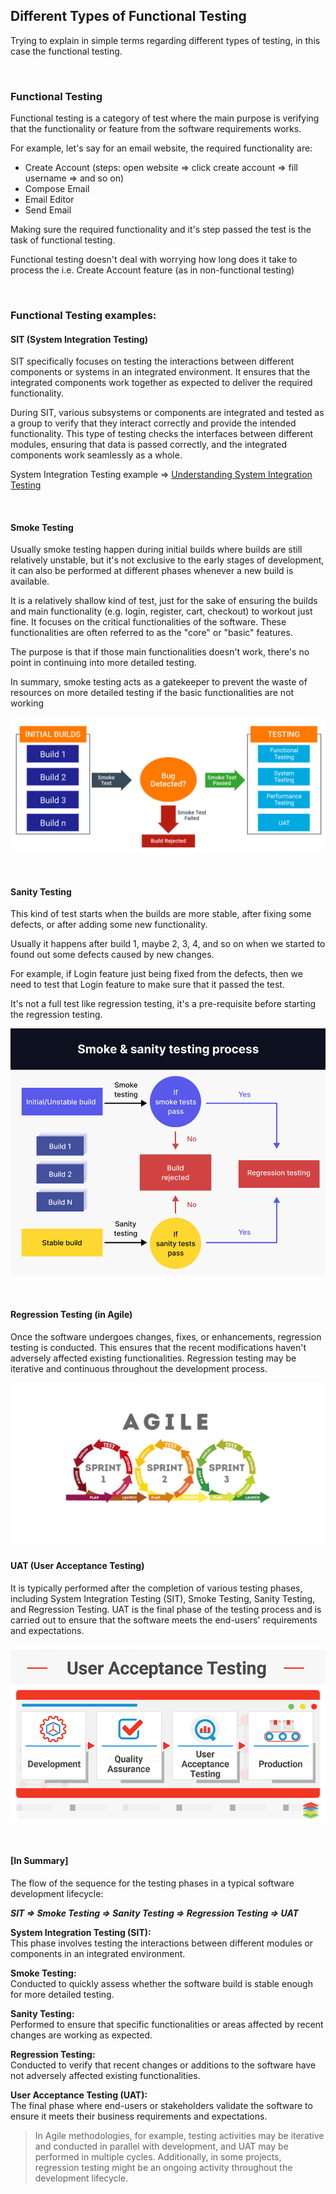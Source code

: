 ## Different Types of Functional Testing

Trying to explain in simple terms regarding different types of testing, in this case the functional testing.

<br>

### Functional Testing

Functional testing is a category of test where the main purpose is verifying that the functionality or feature from the software requirements works.

For example, let's say for an email website, the required functionality are:

- Create Account (steps: open website => click create account => fill username => and so on)
- Compose Email
- Email Editor
- Send Email

Making sure the required functionality and it's step passed the test is the task of functional testing.

Functional testing doesn't deal with worrying how long does it take to process the i.e. Create Account feature (as in non-functional testing)

<br>

### Functional Testing examples:

#### SIT (System Integration Testing)

SIT specifically focuses on testing the interactions between different components or systems in an integrated environment. It ensures that the integrated components work together as expected to deliver the required functionality.

During SIT, various subsystems or components are integrated and tested as a group to verify that they interact correctly and provide the intended functionality. This type of testing checks the interfaces between different modules, ensuring that data is passed correctly, and the integrated components work seamlessly as a whole.

System Integration Testing example => [Understanding System Integration Testing](https://github.com/primprum/eduwork-git/tree/master/System%20Integration%20Testing)

<br>

#### Smoke Testing

Usually smoke testing happen during initial builds where builds are still relatively unstable, but it's not exclusive to the early stages of development, it can also be performed at different phases whenever a new build is available.

It is a relatively shallow kind of test, just for the sake of ensuring the builds and main functionality (e.g. login, register, cart, checkout) to workout just fine. It focuses on the critical functionalities of the software. These functionalities are often referred to as the "core" or "basic" features.

The purpose is that if those main functionalities doesn't work, there's no point in continuing into more detailed testing.

In summary, smoke testing acts as a gatekeeper to prevent the waste of resources on more detailed testing if the basic functionalities are not working

![Smoke Testing](smoke-testing.png)

<br>

#### Sanity Testing

This kind of test starts when the builds are more stable, after fixing some defects, or after adding some new functionality.

Usually it happens after build 1, maybe 2, 3, 4, and so on when we started to found out some defects caused by new changes.

For example, if Login feature just being fixed from the defects, then we need to test that Login feature to make sure that it passed the test.

It's not a full test like regression testing, it's a pre-requisite before starting the regression testing.

![Sanity Testing](sanity.png)

<br>

#### Regression Testing (in Agile)

Once the software undergoes changes, fixes, or enhancements, regression testing is conducted. This ensures that the recent modifications haven't adversely affected existing functionalities. Regression testing may be iterative and continuous throughout the development process.

![Regression Agile](regression-agile.png)

#### UAT (User Acceptance Testing)

It is typically performed after the completion of various testing phases, including System Integration Testing (SIT), Smoke Testing, Sanity Testing, and Regression Testing. UAT is the final phase of the testing process and is carried out to ensure that the software meets the end-users' requirements and expectations.

![UAT](uat.png)

<br>

#### [In Summary]

The flow of the sequence for the testing phases in a typical software development lifecycle:

**_SIT => Smoke Testing => Sanity Testing => Regression Testing => UAT_**

**System Integration Testing (SIT):** <br>
This phase involves testing the interactions between different modules or components in an integrated environment.

**Smoke Testing:** <br>
Conducted to quickly assess whether the software build is stable enough for more detailed testing.

**Sanity Testing:** <br>
Performed to ensure that specific functionalities or areas affected by recent changes are working as expected.

**Regression Testing:** <br>
Conducted to verify that recent changes or additions to the software have not adversely affected existing functionalities.

**User Acceptance Testing (UAT):** <br>
The final phase where end-users or stakeholders validate the software to ensure it meets their business requirements and expectations.

> In Agile methodologies, for example, testing activities may be iterative and conducted in parallel with development, and UAT may be performed in multiple cycles. Additionally, in some projects, regression testing might be an ongoing activity throughout the development lifecycle.
